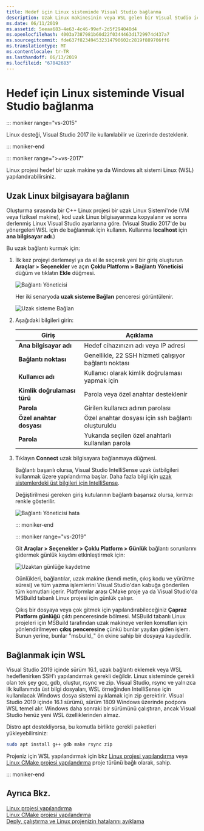 ```yaml
---
title: Hedef için Linux sisteminde Visual Studio bağlanma
description: Uzak Linux makinesinin veya WSL gelen bir Visual Studio içinde nasıl C++ proje.
ms.date: 06/11/2019
ms.assetid: 5eeaa683-4e63-4c46-99ef-2d5f294040d4
ms.openlocfilehash: 4003a7387981b60d22f0344463d1729974d437a7
ms.sourcegitcommit: fde637f823494532314790602c2819f889706ff6
ms.translationtype: MT
ms.contentlocale: tr-TR
ms.lasthandoff: 06/13/2019
ms.locfileid: "67042683"
---
```

# <a name="connect-to-your-target-linux-system-in-visual-studio"></a>Hedef için Linux sisteminde Visual Studio bağlanma

::: moniker range="vs-2015"

Linux desteği, Visual Studio 2017 ile kullanılabilir ve üzerinde desteklenir.

::: moniker-end

::: moniker range=">=vs-2017"

Linux projesi hedef bir uzak makine ya da Windows alt sistemi Linux (WSL) yapılandırabilirsiniz.

## <a name="connect-to-a-remote-linux-computer"></a>Uzak Linux bilgisayara bağlanın

Oluşturma sırasında bir C++ Linux projesi bir uzak Linux Sistemi'nde (VM veya fiziksel makine), kod uzak Linux bilgisayarınıza kopyalanır ve sonra derlenmiş Linux Visual Studio ayarlarına göre. (Visual Studio 2017'de bu yönergeleri WSL için de bağlanmak için kullanın. Kullanma **localhost** için **ana bilgisayar adı**.)

Bu uzak bağlantı kurmak için:

1. İlk kez projeyi derlemeyi ya da el ile seçerek yeni bir giriş oluşturun **Araçlar > Seçenekler** ve açın **Çoklu Platform > Bağlantı Yöneticisi** düğüm ve tıklatın **Ekle** düğmesi.

   ![Bağlantı Yöneticisi](media/settings_connectionmanager.png)

   Her iki senaryoda **uzak sisteme Bağlan** penceresi görüntülenir.

   ![Uzak sisteme Bağlan](media/connect.png)

1. Aşağıdaki bilgileri girin:

   | Giriş | Açıklama
   | ----- | ---
   | **Ana bilgisayar adı**           | Hedef cihazınızın adı veya IP adresi
   | **Bağlantı noktası**                | Genellikle, 22 SSH hizmeti çalışıyor bağlantı noktası
   | **Kullanıcı adı**           | Kullanıcı olarak kimlik doğrulaması yapmak için
   | **Kimlik doğrulaması türü** | Parola veya özel anahtar desteklenir
   | **Parola**            | Girilen kullanıcı adının parolası
   | **Özel anahtar dosyası**    | Özel anahtar dosyası için ssh bağlantı oluşturuldu
   | **Parola**          | Yukarıda seçilen özel anahtarlı kullanılan parola

1. Tıklayın **Connect** uzak bilgisayara bağlanmaya düğmesi. 

   Bağlantı başarılı olursa, Visual Studio IntelliSense uzak üstbilgileri kullanmak üzere yapılandırma başlar. Daha fazla bilgi için [uzak sistemlerdeki üst bilgileri için IntelliSense](configure-a-linux-project.md#remote_intellisense).

   Değiştirilmesi gereken giriş kutularının bağlantı başarısız olursa, kırmızı renkle gösterilir.

   ![Bağlantı Yöneticisi hata](media/settings_connectionmanagererror.png)

   ::: moniker-end

   ::: moniker range="vs-2019"

   Git **Araçlar > Seçenekler > Çoklu Platform > Günlük** bağlantı sorunlarını gidermek günlük kaydını etkinleştirmek için:

   ![Uzaktan günlüğe kaydetme](media/remote-logging-vs2019.png)

   Günlükleri, bağlantılar, uzak makine (kendi metin, çıkış kodu ve yürütme süresi) ve tüm yazma işlemlerini Visual Studio'dan kabuğa gönderilen tüm komutları içerir. Platformlar arası CMake proje ya da Visual Studio'da MSBuild tabanlı Linux projesi için günlük çalışır.

   Çıkış bir dosyaya veya çok gitmek için yapılandırabileceğiniz **Çapraz Platform günlüğü** çıktı penceresinde bölmesi. MSBuild tabanlı Linux projeleri için MSBuild tarafından uzak makineye verilen komutları için yönlendirilmeyen **çıkış penceresine** çünkü bunlar yayılan giden işlem. Bunun yerine, bunlar "msbuild_" ön ekine sahip bir dosyaya kaydedilir.

## <a name="connect-to-wsl"></a>Bağlanmak için WSL

Visual Studio 2019 içinde sürüm 16.1, uzak bağlantı eklemek veya WSL hedeflenirken SSH'ı yapılandırmak gerekli değildir. Linux sisteminde gerekli olan tek şey gcc, gdb, oluştur, rsync ve zip. Visual Studio, rsync ve yalnızca ilk kullanımda üst bilgi dosyaları, WSL örneğinden IntelliSense için kullanılacak Windows dosya sistemi ayıklamak için zip gerektirir. Visual Studio 2019 içinde 16.1 sürümü, sürüm 1809 Windows üzerinde podpora WSL temel alır. Windows daha sonraki bir sürümünü çalıştıran, ancak Visual Studio henüz yeni WSL özelliklerinden almaz.

Distro apt destekliyorsa, bu komutla birlikte gerekli paketleri yükleyebilirsiniz:

```bash
sudo apt install g++ gdb make rsync zip
```

Projeniz için WSL yapılandırmak için bkz [Linux projesi yapılandırma](configure-a-linux-project.md) veya [Linux CMake projesi yapılandırma](cmake-linux-project.md) proje türünü bağlı olarak, sahip.

::: moniker-end

## <a name="see-also"></a>Ayrıca Bkz.

[Linux projesi yapılandırma](configure-a-linux-project.md)<br />
[Linux CMake projesi yapılandırma](cmake-linux-project.md)<br />
[Deply, çalıştırma ve Linux projenizin hatalarını ayıklama](deploy-run-and-debug-your-linux-project.md)<br />




